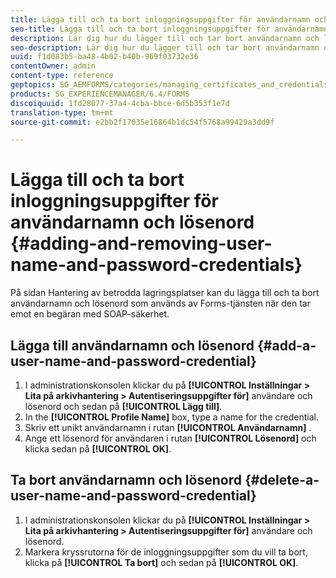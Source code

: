 ```yaml
---
title: Lägga till och ta bort inloggningsuppgifter för användarnamn och lösenord
seo-title: Lägga till och ta bort inloggningsuppgifter för användarnamn och lösenord
description: Lär dig hur du lägger till och tar bort användarnamn och lösenord.
seo-description: Lär dig hur du lägger till och tar bort användarnamn och lösenord.
uuid: f1d083b5-ba48-4b02-b40b-969f03732e36
contentOwner: admin
content-type: reference
geptopics: SG_AEMFORMS/categories/managing_certificates_and_credentials
products: SG_EXPERIENCEMANAGER/6.4/FORMS
discoiquuid: 1fd28077-37a4-4cba-bbce-6d5b353f1e7d
translation-type: tm+mt
source-git-commit: e2bb2f17035e16864b1dc54f5768a99429a3dd9f

---
```



# Lägga till och ta bort inloggningsuppgifter för användarnamn och lösenord {#adding-and-removing-user-name-and-password-credentials}

På sidan Hantering av betrodda lagringsplatser kan du lägga till och ta bort användarnamn och lösenord som används av Forms-tjänsten när den tar emot en begäran med SOAP-säkerhet.

## Lägga till användarnamn och lösenord {#add-a-user-name-and-password-credential}

1. I administrationskonsolen klickar du på **[!UICONTROL Inställningar > Lita på arkivhantering > Autentiseringsuppgifter för]** användare och lösenord och sedan på **[!UICONTROL Lägg till]**.
1. In the **[!UICONTROL Profile Name]** box, type a name for the credential.
1. Skriv ett unikt användarnamn i rutan **[!UICONTROL Användarnamn]** .
1. Ange ett lösenord för användaren i rutan **[!UICONTROL Lösenord]** och klicka sedan på **[!UICONTROL OK]**.

## Ta bort användarnamn och lösenord {#delete-a-user-name-and-password-credential}

1. I administrationskonsolen klickar du på **[!UICONTROL Inställningar > Lita på arkivhantering > Autentiseringsuppgifter för]** användare och lösenord.
1. Markera kryssrutorna för de inloggningsuppgifter som du vill ta bort, klicka på **[!UICONTROL Ta bort]** och sedan på **[!UICONTROL OK]**.

